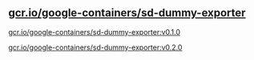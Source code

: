 
[gcr.io/google-containers/sd-dummy-exporter](https://hub.docker.com/r/anjia0532/google-containers.sd-dummy-exporter/tags/)
-----


[gcr.io/google-containers/sd-dummy-exporter:v0.1.0](https://hub.docker.com/r/anjia0532/google-containers.sd-dummy-exporter/tags/)


[gcr.io/google-containers/sd-dummy-exporter:v0.2.0](https://hub.docker.com/r/anjia0532/google-containers.sd-dummy-exporter/tags/)


